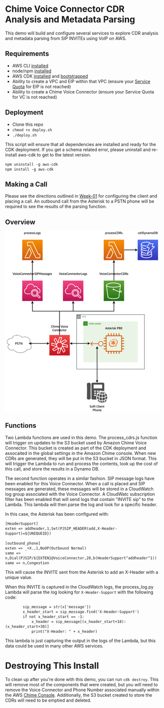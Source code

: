 # Chime Voice Connector CDR Analysis and Metadata Parsing

This demo will build and configure several services to explore CDR analysis and metadata parsing from SIP INVITEs using VoIP on AWS.

## Requirements
- AWS CLI [installed](https://docs.aws.amazon.com/cli/latest/userguide/install-cliv2-linux.html)
- node/npm [installed](https://github.com/nodesource/distributions/blob/master/README.md)
- AWS CDK [installed](https://docs.aws.amazon.com/cdk/latest/guide/getting_started.html) and [bootstrapped](https://docs.aws.amazon.com/cdk/latest/guide/bootstrapping.html)
- Ability to create a VPC and EIP within that VPC (ensure your [Service Quota](https://console.aws.amazon.com/servicequotas/) for EIP is not reached)
- Ability to create a Chime Voice Connector (ensure your Service Quota for VC is not reached)
## Deployment

- Clone this repo
- `chmod +x deploy.sh`
- `./deploy.sh`

This script will ensure that all dependencies are installed and ready for the CDK deployment.  If you get a schema related error, please uninstall and re-install aws-cdk to get to the latest version.  
```
npm uninstall -g aws-cdk
npm install -g aws-cdk
```

## Making a Call

Please see the directions outlined in [Week-01](https://github.com/aws-samples/building-with-amazon-chime/tree/main/week-01#configuring-a-client) for configuring the client and placing a call.  An outbound call from the Asterisk to a PSTN phone will be required to see the results of the parsing function.

## Overview

![Diagram](images/Week-04-Diagram.png)


## Functions

Two Lambda functions are used in this demo.  The process_cdrs.js function will trigger on updates to the S3 bucket used by Amazon Chime Voice Connector.  This bucket is created as part of the CDK deployment and assocaited in the global settings in the Amazon Chime console.  When new CDRs are generated, they will be put in the S3 bucket in JSON format.  This will trigger the Lambda to run and process the contents, look up the cost of this call, and store the results in a Dynamo DB.

The second function operates in a similar fashion.  SIP message logs have been enabled for this Voice Connector.  When a call is placed and SIP messages are generated, these messages will be stored in a CloudWatch log group associated with the Voice Connector.  A CloudWatc subscription filter has been enabled that will send logs that contain "INVITE sip" to the Lambda.  This lambda will then parse the log and look for a specific header.  

In this case, the Asterisk has been configured with: 
```
[HeaderSupport]
exten => addheader,1,Set(PJSIP_HEADER(add,X-Header-Support)=${UNIQUEID})

[outbound_phone]
exten => _+X.,1,NoOP(Outbound Normal)
same => n,Dial(PJSIP/${EXTEN}@VoiceConnector,20,b(HeaderSupport^addheader^1))
same => n,Congestion
```

This will cause the INVITE sent from the Asterisk to add an X-Header with a unique value.  

When this INVITE is captured in the CloudWatch logs, the process_log.py Lambda will parse the log looking for `X-Header-Support` with the following code:

```
        sip_message = str(x['message'])
        x_header_start = sip_message.find('X-Header-Support')
        if not x_header_start == -1:
            x_header = sip_message[(x_header_start+18):(x_header_start+30)]
            print("X-Header: " + x_header)
```
This lambda is just capturing the output in the logs of the Lambda, but this data could be used in many other AWS services.

# Destroying This Install

To clean up after you're done with this demo, you can run `cdk destroy`.  This will remove most of the components that were created, but you will need to remove the Voice Connector and Phone Number associated manually within the AWS [Chime Console](https://console.chime.aws.amazon.com/).  Additionally, the S3 bucket created to store the CDRs will need to be emptied and deleted.